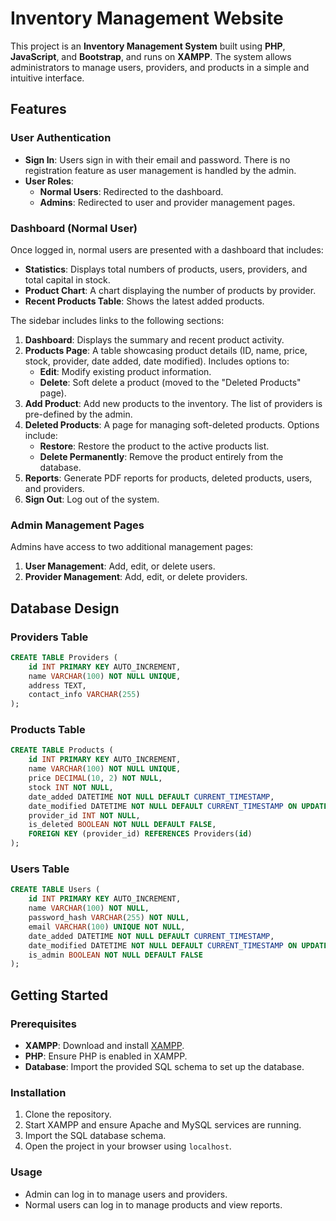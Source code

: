 # Inventory Management Website

This project is an **Inventory Management System** built using **PHP**, **JavaScript**, and **Bootstrap**, and runs on **XAMPP**. The system allows administrators to manage users, providers, and products in a simple and intuitive interface.

## Features

### User Authentication
- **Sign In**: Users sign in with their email and password. There is no registration feature as user management is handled by the admin.
- **User Roles**: 
  - **Normal Users**: Redirected to the dashboard.
  - **Admins**: Redirected to user and provider management pages.

### Dashboard (Normal User)
Once logged in, normal users are presented with a dashboard that includes:
- **Statistics**: Displays total numbers of products, users, providers, and total capital in stock.
- **Product Chart**: A chart displaying the number of products by provider.
- **Recent Products Table**: Shows the latest added products.
  
The sidebar includes links to the following sections:
1. **Dashboard**: Displays the summary and recent product activity.
2. **Products Page**: A table showcasing product details (ID, name, price, stock, provider, date added, date modified). Includes options to:
   - **Edit**: Modify existing product information.
   - **Delete**: Soft delete a product (moved to the "Deleted Products" page).
3. **Add Product**: Add new products to the inventory. The list of providers is pre-defined by the admin.
4. **Deleted Products**: A page for managing soft-deleted products. Options include:
   - **Restore**: Restore the product to the active products list.
   - **Delete Permanently**: Remove the product entirely from the database.
5. **Reports**: Generate PDF reports for products, deleted products, users, and providers.
6. **Sign Out**: Log out of the system.

### Admin Management Pages
Admins have access to two additional management pages:
1. **User Management**: Add, edit, or delete users.
2. **Provider Management**: Add, edit, or delete providers.

## Database Design

### Providers Table
```sql
CREATE TABLE Providers (
    id INT PRIMARY KEY AUTO_INCREMENT,
    name VARCHAR(100) NOT NULL UNIQUE,
    address TEXT,
    contact_info VARCHAR(255)
);
```

### Products Table
```sql
CREATE TABLE Products (
    id INT PRIMARY KEY AUTO_INCREMENT,
    name VARCHAR(100) NOT NULL UNIQUE,
    price DECIMAL(10, 2) NOT NULL,
    stock INT NOT NULL,
    date_added DATETIME NOT NULL DEFAULT CURRENT_TIMESTAMP,
    date_modified DATETIME NOT NULL DEFAULT CURRENT_TIMESTAMP ON UPDATE CURRENT_TIMESTAMP,
    provider_id INT NOT NULL,
    is_deleted BOOLEAN NOT NULL DEFAULT FALSE,
    FOREIGN KEY (provider_id) REFERENCES Providers(id)
);
```

### Users Table
```sql
CREATE TABLE Users (
    id INT PRIMARY KEY AUTO_INCREMENT,
    name VARCHAR(100) NOT NULL,
    password_hash VARCHAR(255) NOT NULL,
    email VARCHAR(100) UNIQUE NOT NULL,
    date_added DATETIME NOT NULL DEFAULT CURRENT_TIMESTAMP,
    date_modified DATETIME NOT NULL DEFAULT CURRENT_TIMESTAMP ON UPDATE CURRENT_TIMESTAMP,
    is_admin BOOLEAN NOT NULL DEFAULT FALSE
);
```

## Getting Started

### Prerequisites
- **XAMPP**: Download and install [XAMPP](https://www.apachefriends.org/index.html).
- **PHP**: Ensure PHP is enabled in XAMPP.
- **Database**: Import the provided SQL schema to set up the database.

### Installation
1. Clone the repository.
2. Start XAMPP and ensure Apache and MySQL services are running.
3. Import the SQL database schema.
4. Open the project in your browser using `localhost`.

### Usage
- Admin can log in to manage users and providers.
- Normal users can log in to manage products and view reports.
